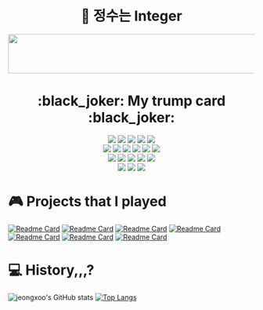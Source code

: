 <h1 align="center">🌊 정수는 Integer  </h1>
<p align = "center">  
    <img src="https://user-images.githubusercontent.com/56291884/136737138-8b78d7d7-b270-4d0b-83f4-dd2a16027689.png" width="550" height="80" ></a> 

</p>

<h1 align="center"> :black_joker: My trump card :black_joker: </h1>
<p align = "center">
  <img src="https://img.shields.io/badge/Python-3776AB?style=flatsquare&logo=Python&logoColor=white"/></a> 
  <img src="https://img.shields.io/badge/C++-00599C?style=flatsquare&logo=C%2B%2B&logoColor=white"/></a>
  <img src="https://img.shields.io/badge/Csharp-239120?style=flatsquare&logo=Csharp&logoColor=white"/></a>
  <img src="https://img.shields.io/badge/C-A8B9CC?style=flatsquare&logo=C&logoColor=white"/></a>
  <img src="https://img.shields.io/badge/Java-007396?style=flatsquare&logo=Java&logoColor=white"/></a>
    <br>
  <img src="https://img.shields.io/badge/Jupyter-F37626?style=flatsquare&logo=Jupyter&logoColor=white"/></a>
  <img src="https://img.shields.io/badge/Spark-E25A1C?style=flatsquare&logo=ApacheSpark&logoColor=white"/></a>
  <img src="https://img.shields.io/badge/Docker-2496ED?style=flatsquare&logo=Docker&logoColor=white"/></a>
  <img src="https://img.shields.io/badge/Tensorflow-FF6F00?style=flatsquare&logo=Tensorflow&logoColor=white"/></a>
  <img src="https://img.shields.io/badge/GoogleColab-F9AB00?style=flatsquare&logo=GoogleColab&logoColor=white"/></a>
  <img src="https://img.shields.io/badge/GoogleCloud-4285F4?style=flatsquare&logo=GoogleCloud&logoColor=white"/></a>
    <br>
  <img src="https://img.shields.io/badge/ElasticStack-005571?style=flatsquare&logo=ElasticStack&logoColor=white"/></a>
  <img src="https://img.shields.io/badge/Beats-004088?style=flatsquare&logo=Beats&logoColor=white"/></a>
  <img src="https://img.shields.io/badge/Logstash-FF9E0F?style=flatsquare&logo=Logstash&logoColor=white"/></a>
  <img src="https://img.shields.io/badge/ElasticSearch-31A8FF?style=flatsquare&logo=ElasticSearch&logoColor=white"/></a>
  <img src="https://img.shields.io/badge/Kibana-EF2D5E?style=flatsquare&logo=Kibana&logoColor=white"/></a>
    <br>
  <img src="https://img.shields.io/badge/UnrealEngine-0E1128?style=flatsquare&logo=UnrealEngine&logoColor=white"/></a>
  <img src="https://img.shields.io/badge/Unity-000000?style=flatsquare&logo=Unity&logoColor=white"/></a>
  <img src="https://img.shields.io/badge/Django-092E20?style=flatsquare&logo=Django&logoColor=white"/></a>
</p>



# :video_game: Projects that I played

[![Readme Card](https://github-readme-stats.vercel.app/api/pin/?username=jeongxoo&repo=withData&theme=dark)](https://github.com/jeongxoo/withData)
[![Readme Card](https://github-readme-stats.vercel.app/api/pin/?username=jeongxoo&repo=gaziGazi&theme=dark)](https://github.com/jeongxoo/gaziGazi)
[![Readme Card](https://github-readme-stats.vercel.app/api/pin/?username=jeongxoo&repo=Oven&theme=dark)](https://github.com/jeongxoo/Oven)
[![Readme Card](https://github-readme-stats.vercel.app/api/pin/?username=jeongxoo&repo=Have_a_nice_day&theme=dark)](https://github.com/jeongxoo/Have_a_nice_day)
[![Readme Card](https://github-readme-stats.vercel.app/api/pin/?username=jeongxoo&repo=Jeongorithm&theme=dark)](https://github.com/jeongxoo/Jeongorithm)
[![Readme Card](https://github-readme-stats.vercel.app/api/pin/?username=jeongxoo&repo=Catch_Me_If_You_Can&theme=dark)](https://github.com/jeongxoo/Catch_Me_If_You_Can)
[![Readme Card](https://github-readme-stats.vercel.app/api/pin/?username=jeongxoo&repo=NumBot&theme=dark)](https://github.com/jeongxoo/NumBot)
 
# :computer: History,,,?
![jeongxoo's GitHub stats](https://github-readme-stats.vercel.app/api?username=jeongxoo&show_icons=true&theme=gotham)
[![Top Langs](https://github-readme-stats.vercel.app/api/top-langs/?username=jeongxoo&layout=compact&theme=dark)](https://github.com/jeongxoo/github-readme-stats)

 


<!--
**jeongxoo/jeongxoo** is a ✨ _special_ ✨ repository because its `README.md` (this file) appears on your GitHub profile.

Here are some ideas to get you started:
d
- 🔭 I’m currently working on ...
- 🌱 I’m currently learning ...
- 👯 I’m looking to collaborate on ...
- 🤔 I’m looking for help with ...
- 💬 Ask me about ...
- 📫 How to reach me: ...
- 😄 Pronouns: ...
- ⚡ Fun fact: ...
-->
